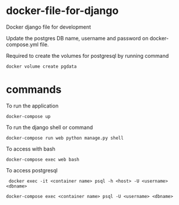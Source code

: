 # docker-file-for-django

Docker django file for development

Update the postgres DB name, username and password on docker-compose.yml file.

Required to create the volumes for postgresql by running command

```docker volume create pgdata```

# commands
To run the application 

```docker-compose up```

To run the django shell or command 

```docker-compose run web python manage.py shell```

To access with bash

```docker-compose exec web bash```

To access postgresql

``` docker exec -it <container name> psql -h <host> -U <username> <dbname>```

```docker-compose exec <container name> psql -U <username> <dbname>```
